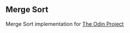 ## Merge Sort

Merge Sort implementation for [The Odin Project](http://www.theodinproject.com/ruby-programming/recursion)